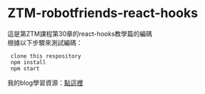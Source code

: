 # ZTM-robotfriends-react-hooks
這是第ZTM課程第30章的react-hooks教學篇的編碼  
根據以下步驟來測試編碼：

     clone this respository  
     npm install  
     npm start  

我的blog學習資源：[點這裡](https://www.notion.so/ZTM-The-Complete-Web-Developer-in-2021-Zero-to-Mastery-711fbb1a9afc4a368cd5c3d23f3bc973 "title")
